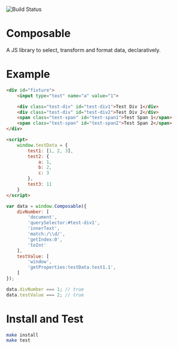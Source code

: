 ![Build Status](https://travis-ci.org/vail130/composable-js.svg?branch=master)

# Composable
A JS library to select, transform and format data, declaratively.

# Example
```html
<div id="fixture">
    <input type="text" name="a" value="1">

    <div class="test-div" id="test-div1">Test Div 1</div>
    <div class="test-div" id="test-div2">Test Div 2</div>
    <span class="test-span" id="test-span1">Test Span 1</span>
    <span class="test-span" id="test-span2">Test Span 2</span>
</div>

<script>
    window.testData = {
        test1: [1, 2, 3],
        test2: {
            a: 1,
            b: 2,
            c: 3
        },
        test3: 11
    }
</script>
```

```js
var data = window.Composable({
    divNumber: [
        'document',
        'querySelector:#test-div1',
        'innerText',
        'match:/\\d/',
        'getIndex:0',
        'toInt'
    ],
    testValue: [
        'window',
        'getProperties:testData.test1.1',
    ]
});

data.divNumber === 1; // true
data.testValue === 2; // true
```

# Install and Test
```bash
make install
make test
```
